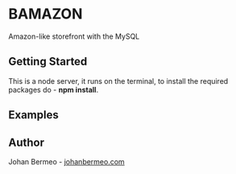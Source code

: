 # BAMAZON

Amazon-like storefront with the MySQL

## Getting Started
This is a node server, it runs on the terminal, to install the required packages do - **npm install**.

## Examples


## Author
Johan Bermeo - [johanbermeo.com](http://www.johanbermeo.com)

